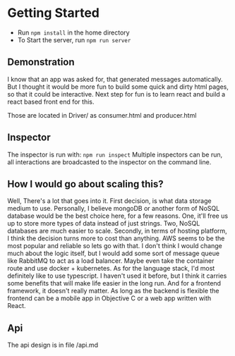 Getting Started
======

- Run `npm install` in the home directory
- To Start the server, run `npm run server`

Demonstration
-----

I know that an app was asked for, that generated messages automatically.
But I thought it would be more fun to build some quick and dirty html pages,
so that it could be interactive. Next step for fun is to learn react and build 
a react based front end for this.

Those are located in Driver/ as consumer.html and producer.html

Inspector
----

The inspector is run with:
`npm run inspect`
Multiple inspectors can be run, all interactions are broadcasted to the inspector on the command line.

How I would go about scaling this?
-----
Well, There's a lot that goes into it. First decision, is what data storage medium to use. Personally, I believe mongoDB
or another form of NoSQL database would be the best choice here, for a few reasons. One, it'll free us up to store more types of data
instead of just strings. Two, NoSQL databases are much easier to scale. Secondly, in terms of hosting platform, I think the decision turns
more to cost than anything. AWS seems to be the most popular and reliable so lets go with that. I don't think I would change much about
the logic itself, but I would add some sort of message queue like RabbitMQ to act as a load balancer. Maybe even take the container route 
and use docker + kubernetes. As for the language stack, I'd most definitely like to use typescript. I haven't used it before, but I think
it carries some benefits that will make life easier in the long run. And for a frontend framework, it doesn't really matter. As long as the 
backend is flexible the frontend can be a mobile app in Objective C or a web app written with React.

## Api
The api design is in file /api.md